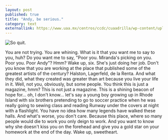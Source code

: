 ```yaml
---
layout: post
published: true
title: "Andy, be serious."
category: text
externallink: https://www.uaa.mx/centros/ccdc/cuaadrilla/wp-content/uploads/2012/11/andy-and-nigel.jpg
---
```




![So quit.](https://www.uaa.mx/centros/ccdc/cuaadrilla/wp-content/uploads/2012/11/andy-and-nigel.jpg)

You are not trying. You are whining. What is it that you want me to say to you, huh? Do you want me to say, "Poor you. Miranda's picking on you. Poor you. Poor Andy"? Hmm? Wake up, six. She's just doing her job. Don't you know that you are working at the place that published some of the greatest artists of the century? Halston, Lagerfeld, de la Renta. And what they did, what they created was greater than art because you live your life in it. Well, not you, obviously, but some people. You think this is just a magazine, hmm? This is not just a magazine. This is a shining beacon of hope for... oh, I don't know... let's say a young boy growing up in Rhode Island with six brothers pretending to go to soccer practice when he was really going to sewing class and reading Runway under the covers at night with a flashlight. You have no idea how many legends have walked these halls. And what's worse, you don't care. Because this place, where so many people would die to work you only deign to work. And you want to know why she doesn't kiss you on the forehead and give you a gold star on your homework at the end of the day. Wake up, sweetheart.
